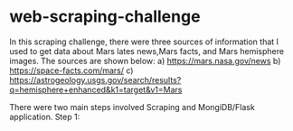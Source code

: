 # web-scraping-challenge
In this scraping challenge, there were three sources of information that I used to get data about Mars lates news,Mars facts, and Mars hemisphere images.  The sources are shown below:
a) https://mars.nasa.gov/news
b) https://space-facts.com/mars/
c) https://astrogeology.usgs.gov/search/results?q=hemisphere+enhanced&k1=target&v1=Mars

There were two main steps involved  Scraping and  MongiDB/Flask application.
Step 1: 

